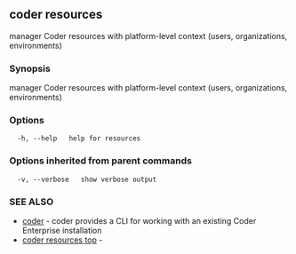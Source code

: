 ## coder resources

manager Coder resources with platform-level context (users, organizations, environments)

### Synopsis

manager Coder resources with platform-level context (users, organizations, environments)

### Options

```
  -h, --help   help for resources
```

### Options inherited from parent commands

```
  -v, --verbose   show verbose output
```

### SEE ALSO

* [coder](coder.md)	 - coder provides a CLI for working with an existing Coder Enterprise installation
* [coder resources top](coder_resources_top.md)	 - 

